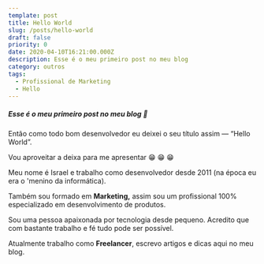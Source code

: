 ```yaml
---
template: post
title: Hello World
slug: /posts/hello-world
draft: false
priority: 0
date: 2020-04-10T16:21:00.000Z
description: Esse é o meu primeiro post no meu blog
category: outros
tags:
  - Profissional de Marketing
  - Hello
---
```

##### Esse é o meu primeiro post no meu blog 🥇

Então como todo bom desenvolvedor eu deixei o seu título assim — “Hello World”.

Vou aproveitar a deixa para me apresentar 😁 😁 😁

Meu nome é Israel e trabalho como desenvolvedor desde 2011 (na época eu era o 'menino da informática).

Também sou formado em **Marketing,** assim sou um profissional 100% especializado em desenvolvimento de produtos.

Sou uma pessoa apaixonada por tecnologia desde pequeno. Acredito que com bastante trabalho e fé tudo pode ser possível.

Atualmente trabalho como **Freelancer**, escrevo artigos e dicas aqui no meu blog.